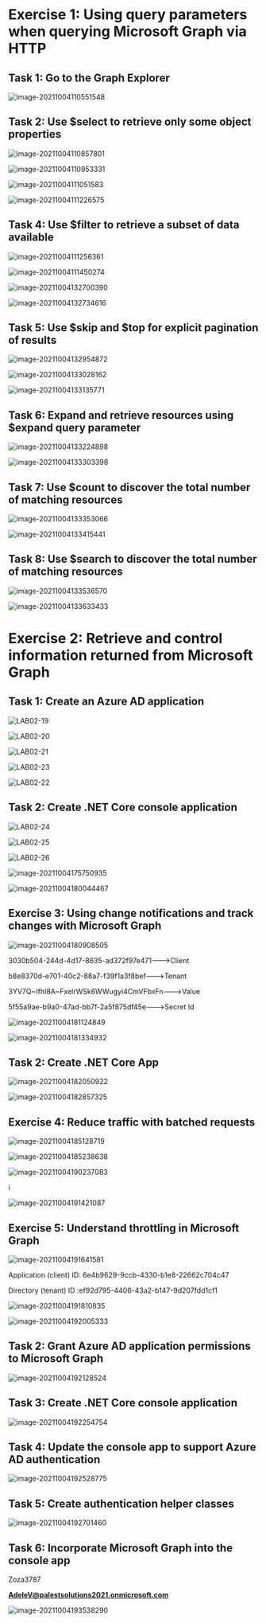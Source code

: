# Exercise 1: Using query parameters when querying Microsoft Graph via HTTP

## Task 1: Go to the Graph Explorer

![image-20211004110551548](C:\MS-600\LAB2\Media\LAB02-01.png)

## Task 2: Use \$select to retrieve only some object properties

![image-20211004110857801](C:\MS-600\LAB2\Media\LAB02-02.png)

![image-20211004110953331](C:\MS-600\LAB2\Media\LAB02-03.png)

![image-20211004111051583](C:\MS-600\LAB2\Media\LAB02-04.png)

![image-20211004111226575](C:\MS-600\LAB2\Media\LAB02-05.png)

## Task 4: Use \$filter to retrieve a subset of data available



![image-20211004111256361](C:\MS-600\LAB2\Media\LAB02-06.png)

![image-20211004111450274](C:\MS-600\LAB2\Media\LAB02-07.png)

![image-20211004132700390](C:\MS-600\LAB2\Media\LAB02-08.png)

![image-20211004132734616](C:\MS-600\LAB2\Media\LAB02-09.png)

## Task 5: Use \$skip and \$top for explicit pagination of results

![image-20211004132954872](C:\MS-600\LAB2\Media\LAB02-10.png)

![image-20211004133028162](C:\MS-600\LAB2\Media\LAB02-11.png)

![image-20211004133135771](C:\MS-600\LAB2\Media\LAB02-12.png)

## Task 6: Expand and retrieve resources using \$expand query parameter

![image-20211004133224898](C:\MS-600\LAB2\Media\LAB02-13.png)

![image-20211004133303398](C:\MS-600\LAB2\Media\LAB02-14.png)

## Task 7: Use \$count to discover the total number of matching resources

![image-20211004133353066](C:\MS-600\LAB2\Media\LAB02-15.png)

![image-20211004133415441](C:\MS-600\LAB2\Media\LAB02-16.png)

## Task 8: Use \$search to discover the total number of matching resources

![image-20211004133536570](C:\MS-600\LAB2\Media\LAB02-17.png)

![image-20211004133633433](C:\MS-600\LAB2\Media\LAB02-18.png)

# Exercise 2: Retrieve and control information returned from Microsoft Graph

## Task 1: Create an Azure AD application

![LAB02-19](C:\MS-600\LAB2\Media\LAB02-19.png)

![LAB02-20](C:\MS-600\LAB2\Media\LAB02-20.png)

![LAB02-21](C:\MS-600\LAB2\Media\LAB02-21.png)

![LAB02-23](C:\MS-600\LAB2\Media\LAB02-23.png)

![LAB02-22](C:\MS-600\LAB2\Media\LAB02-22.png)

## Task 2: Create .NET Core console application

![LAB02-24](C:\MS-600\LAB2\Media\LAB02-24.png)

![LAB02-25](C:\MS-600\LAB2\Media\LAB02-25.png)

![LAB02-26](C:\MS-600\LAB2\Media\LAB02-26.png)

![image-20211004175750935](C:\MS-600\LAB2\Media\LAB02-27.png)

![image-20211004180044467](C:\MS-600\LAB2\Media\LAB02-28.png)

## Exercise 3: Using change notifications and track changes with Microsoft Graph

![image-20211004180908505](C:\MS-600\LAB2\Media\LAB02-29.png)

3030b504-244d-4d17-8635-ad372f97e471--->Client

b8e8370d-e701-40c2-88a7-f39f1a3f8bef--->Tenant

3YV7Q~IfhI8A~FxelrWSk6WWugyi4CmVFbxFn--->Value

5f55a9ae-b9a0-47ad-bb7f-2a5f875df45e--->Secret Id

![image-20211004181124849](C:\MS-600\LAB2\Media\LAB02-30.png)

![image-20211004181334932](C:\MS-600\LAB2\Media\LAB02-31.png)

## Task 2: Create .NET Core App

![image-20211004182050922](C:\MS-600\LAB2\Media\LAB02-32.png)

![image-20211004182857325](C:\MS-600\LAB2\Media\LAB02-33.png)

## Exercise 4: Reduce traffic with batched requests

![image-20211004185128719](C:\MS-600\LAB2\Media\LAB02-34.png)

![image-20211004185238638](C:\MS-600\LAB2\Media\LAB02-35.png)

![image-20211004190237083](C:\MS-600\LAB2\Media\LAB02-36.png)

i

![image-20211004191421087](C:\MS-600\LAB2\Media\LAB02-37.png)

## Exercise 5: Understand throttling in Microsoft Graph

![image-20211004191641581](C:\MS-600\LAB2\Media\LAB02-38.png)

Application (client) ID: 6e4b9629-9ccb-4330-b1e8-22662c704c47

Directory (tenant) ID :ef92d795-4406-43a2-b147-9d207fdd1cf1

![image-20211004191810835](C:\MS-600\LAB2\Media\LAB02-39.png)

![image-20211004192005333](C:\MS-600\LAB2\Media\LAB02-40.png)

## Task 2: Grant Azure AD application permissions to Microsoft Graph

![image-20211004192128524](C:\MS-600\LAB2\Media\LAB02-41.png)

## Task 3: Create .NET Core console application

![image-20211004192254754](C:\MS-600\LAB2\Media\LAB02-42.png)

## Task 4: Update the console app to support Azure AD authentication

![image-20211004192528775](C:\MS-600\LAB2\Media\LAB02-43.png)

## Task 5: Create authentication helper classes

![image-20211004192701460](C:\MS-600\LAB2\Media\LAB02-44.png)

## Task 6: Incorporate Microsoft Graph into the console app

Zoza3787

**AdeleV@palestsolutions2021.onmicrosoft.com**

![image-20211004193538290](C:\MS-600\LAB2\Media\LAB02-45.png)